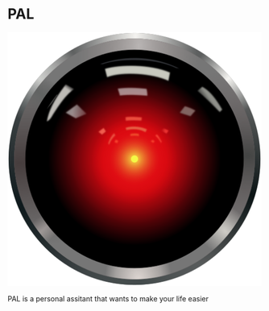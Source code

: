 # PAL

![Eye HAL9000](./docs/images/HAL9000.svg)

PAL is a personal assitant that wants to make your life easier
